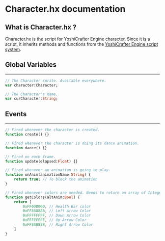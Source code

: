 # Character.hx documentation

## What is Character.hx ?

Character.hx is the script for YoshiCrafter Engine character. Since it is a script, it inherits methods and functions from the [YoshiCrafter Engine script system](../../../scripting/Script.md).

## Global Variables

---
```haxe
// The Character sprite. Available everywhere.
var character:Character;
```
```haxe
// The Character's name.
var curCharacter:String;
```

## Events

---
```haxe
// Fired whenever the character is created.
function create() {}
```
```haxe
// Fired whenever the character is doing its dance animation.
function dance() {}
```
```haxe
// Fired on each frame.
function update(elapsed:Float) {}
```
```haxe
// Fired whenever an animation is going to play.
function onAnim(animationName:String) {
    return true; // To block the animation
}
```
```haxe
// Fired whenever colors are needed. Needs to return an array of Integers that should represent colors.
function getColors(altAnim:Bool) {
    return [
        0xFF000000, // Health Bar color
        0xFF888888, // Left Arrow Color
        0xFFFFFFFF, // Down Arrow Color
        0xFFFFFFFF, // Up Arrow Color
        0xFF888888, // Right Arrow Color
    ]
}
```